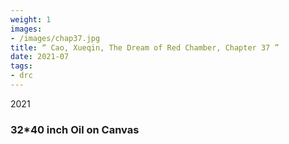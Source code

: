 ```yaml
---
weight: 1
images:
- /images/chap37.jpg
title: “ Cao, Xueqin, The Dream of Red Chamber, Chapter 37 ”
date: 2021-07
tags:
- drc
---
```

2021
### 32*40 inch Oil on Canvas

